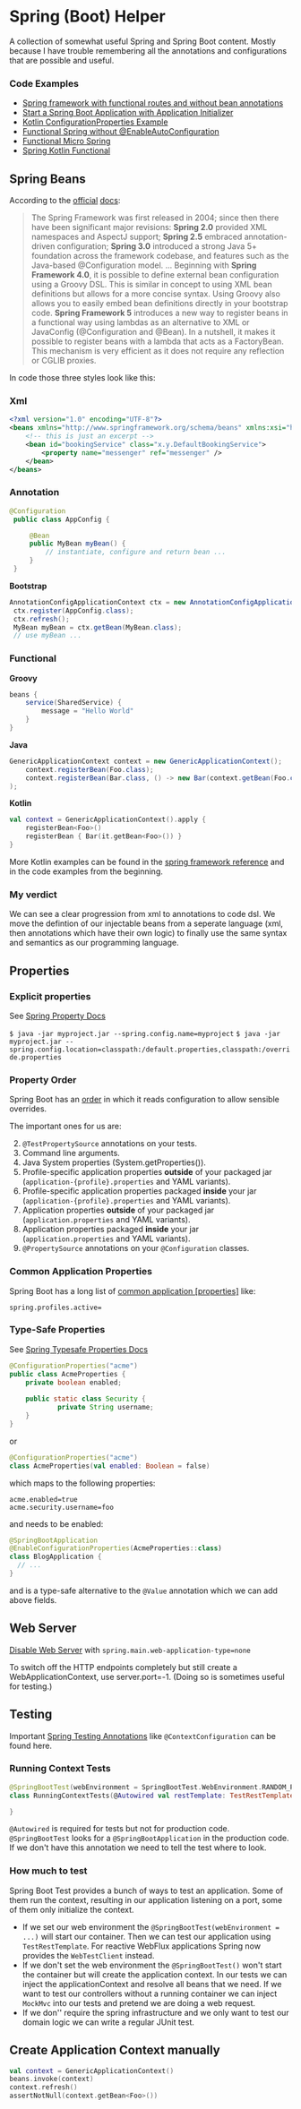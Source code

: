 # Spring (Boot) Helper

A collection of somewhat useful Spring and Spring Boot content. Mostly because I have trouble remembering all the annotations and configurations that are possible and useful.

### Code Examples

* [Spring framework with functional routes and without bean annotations](https://github.com/poutsma/web-function-sample/blob/master/src/main/java/org/springframework/samples/web/reactive/function/Server.java)
* [Start a Spring Boot Application with Application Initializer](https://github.com/dsyer/spring-boot-allocations/blob/master/src/main/java/com/example/boot/BootApplication.java)
* [Kotlin ConfigurationProperties Example](https://github.com/snicoll-scratches/constructor-binding-showcase-kotlin)
* [Functional Spring without @EnableAutoConfiguration](https://github.com/dsyer/spring-boot-micro-apps/blob/master/src/main/java/com/example/func/FuncApplication.java)
* [Functional Micro Spring](https://github.com/dsyer/spring-boot-micro-apps/blob/master/src/main/java/com/example/micro/MicroApplication.java)
* [Spring Kotlin Functional](https://github.com/sdeleuze/spring-kotlin-functional)

## Spring Beans

According to the [official](https://docs.spring.io/spring-framework/docs/4.1.5.RELEASE/spring-framework-reference/html/new-in-4.0.html) [docs](https://docs.spring.io/spring/docs/5.0.x/spring-framework-reference/languages.html#kotlin-bean-definition-dsl):
> The Spring Framework was first released in 2004; since then there have been significant major revisions: **Spring 2.0** provided XML namespaces and AspectJ support; **Spring 2.5** embraced annotation-driven configuration; **Spring 3.0** introduced a strong Java 5+ foundation across the framework codebase, and features such as the Java-based @Configuration model.
> ... 
> Beginning with **Spring Framework 4.0**, it is possible to define external bean configuration using a Groovy DSL. This is similar in concept to using XML bean definitions but allows for a more concise syntax. Using Groovy also allows you to easily embed bean definitions directly in your bootstrap code.
> **Spring Framework 5** introduces a new way to register beans in a functional way using lambdas as an alternative to XML or JavaConfig (@Configuration and @Bean). In a nutshell, it makes it possible to register beans with a lambda that acts as a FactoryBean. This mechanism is very efficient as it does not require any reflection or CGLIB proxies.

In code those three styles look like this:

### Xml

```xml
<?xml version="1.0" encoding="UTF-8"?>
<beans xmlns="http://www.springframework.org/schema/beans" xmlns:xsi="http://www.w3.org/2001/XMLSchema-instance">
    <!-- this is just an excerpt -->
    <bean id="bookingService" class="x.y.DefaultBookingService">
        <property name="messenger" ref="messenger" />
    </bean>
</beans>
```

### Annotation

```java
@Configuration
 public class AppConfig {

     @Bean
     public MyBean myBean() {
         // instantiate, configure and return bean ...
     }
 }
```

**Bootstrap**
```java
AnnotationConfigApplicationContext ctx = new AnnotationConfigApplicationContext();
 ctx.register(AppConfig.class);
 ctx.refresh();
 MyBean myBean = ctx.getBean(MyBean.class);
 // use myBean ...
```


### Functional

**Groovy**
```groovy
beans {
	service(SharedService) {
		message = "Hello World"
	}
}
```

**Java**
```java
GenericApplicationContext context = new GenericApplicationContext();
    context.registerBean(Foo.class);
    context.registerBean(Bar.class, () -> new Bar(context.getBean(Foo.class))
);
```

**Kotlin**
```kotlin
val context = GenericApplicationContext().apply {
    registerBean<Foo>()
    registerBean { Bar(it.getBean<Foo>()) }
}
```

More Kotlin examples can be found in the [spring framework reference](https://docs.spring.io/spring/docs/5.0.x/spring-framework-reference/languages.html#kotlin-bean-definition-dsl) and in the code examples from the beginning.


### My verdict

We can see a clear progression from xml to annotations to code dsl. We move the defintion of our injectable beans from a seperate language (xml, then annotations which have their own logic) to finally use the same syntax and semantics as our programming language. 

## Properties

### Explicit properties

See [Spring Property Docs](https://docs.spring.io/spring-boot/docs/current/reference/htmlsingle/#boot-features-external-config-application-property-files)

`$ java -jar myproject.jar --spring.config.name=myproject`
`$ java -jar myproject.jar --spring.config.location=classpath:/default.properties,classpath:/override.properties`

### Property Order

Spring Boot has an [order](https://docs.spring.io/spring-boot/docs/current/reference/html/boot-features-external-config.html#boot-features-external-config) in which it reads configuration to allow sensible overrides.

The important ones for us are:

2. `@TestPropertySource` annotations on your tests.
4. Command line arguments.
9. Java System properties (System.getProperties()).
12. Profile-specific application properties **outside** of your packaged jar (`application-{profile}.properties` and YAML variants).
13. Profile-specific application properties packaged **inside** your jar (`application-{profile}.properties` and YAML variants).
14. Application properties **outside** of your packaged jar (`application.properties` and YAML variants).
15. Application properties packaged **inside** your jar (`application.properties` and YAML variants).
16. `@PropertySource` annotations on your `@Configuration` classes.

### Common Application Properties

Spring Boot has a long list of [common application [properties]](https://docs.spring.io/spring-boot/docs/current/reference/htmlsingle/#common-application-properties) like:

```properties
spring.profiles.active= 
```

### Type-Safe Properties

See [Spring Typesafe Properties Docs](https://docs.spring.io/spring-boot/docs/current/reference/htmlsingle/#boot-features-external-config-typesafe-configuration-properties)

```java
@ConfigurationProperties("acme")
public class AcmeProperties {
	private boolean enabled;
	
	public static class Security {
    		private String username;
    }
}
```

or 

```kotlin
@ConfigurationProperties("acme")
class AcmeProperties(val enabled: Boolean = false)
```

which maps to the following properties:
```properties
acme.enabled=true
acme.security.username=foo
```

and needs to be enabled:

```kotlin
@SpringBootApplication
@EnableConfigurationProperties(AcmeProperties::class)
class BlogApplication {
  // ...
}
```

and is a type-safe alternative to the `@Value` annotation which we can add above fields.

## Web Server

[Disable Web Server](https://docs.spring.io/spring-boot/docs/current/reference/htmlsingle/#howto-disable-web-server) with `spring.main.web-application-type=none`

To switch off the HTTP endpoints completely but still create a WebApplicationContext, use server.port=-1. (Doing so is sometimes useful for testing.)


## Testing

Important [Spring Testing Annotations](https://docs.spring.io/spring/docs/current/spring-framework-reference/testing.html#integration-testing-annotations-spring) like `@ContextConfiguration` can be found here.

### Running Context Tests

```kotlin
@SpringBootTest(webEnvironment = SpringBootTest.WebEnvironment.RANDOM_PORT)
class RunningContextTests(@Autowired val restTemplate: TestRestTemplate) {

}
```

`@Autowired` is required for tests but not for production code. `@SpringBootTest` looks for a `@SpringBootApplication` in the production code. If we don't have this annotation we need to tell the test where to look.

### How much to test

Spring Boot Test provides a bunch of ways to test an application. Some of them run the context, resulting in our application listening on a port, some of them only initialize the context. 

* If we set our web environment the `@SpringBootTest(webEnvironment = ...)` will start our container. Then we can test our application using `TestRestTemplate`. For reactive WebFlux applications Spring now provides the `WebTestClient` instead.
* If we don't set the web environment the `@SpringBootTest()` won't start the container but will create the application context. In our tests we can inject the applicationContext and resolve all beans that we need. If we want to test our controllers without a running container we can inject `MockMvc` into our tests and pretend we are doing a web request.
* If we don'' require the spring infrastructure and we only want to test our domain logic we can write a regular JUnit test.


## Create Application Context manually

```kotlin
val context = GenericApplicationContext()
beans.invoke(context)
context.refresh()
assertNotNull(context.getBean<Foo>())
```